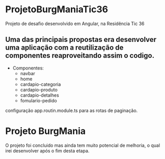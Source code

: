 # ProjetoBurgManiaTic36

Projeto de desafio desenvolvido em Angular, na Residência Tic 36

## Uma das principais propostas era desenvolver uma aplicação com a reutilização de componentes reaproveitando assim o codigo.

 - Componentes:
   - navbar 
   - home
   - cardapio-categoria
   - cardapio-produto
   - cardapio-detalhes
   - fomulario-pedido

configuração app.routin.module.ts para as rotas de paginação.

# Projeto BurgMania

O projeto foi concluido mas ainda tem muito potencial de melhoria, o qual irei desenvolver após o fim desta etapa. 
